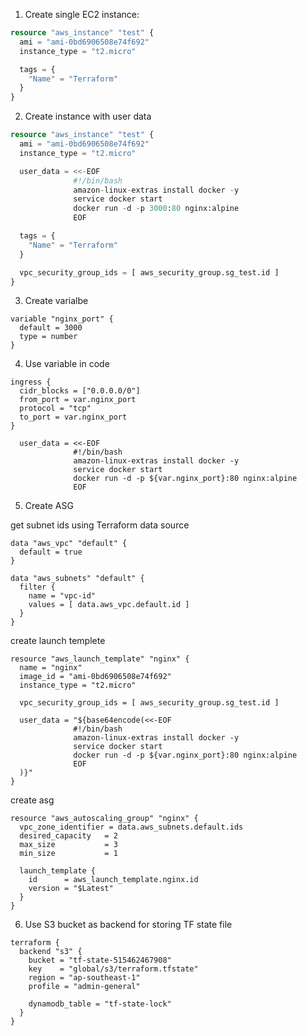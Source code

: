 1. Create single EC2 instance:

```terraform
resource "aws_instance" "test" {
  ami = "ami-0bd6906508e74f692"
  instance_type = "t2.micro"

  tags = {
    "Name" = "Terraform"
  }
}
```

2. Create instance with user data

```terraform
resource "aws_instance" "test" {
  ami = "ami-0bd6906508e74f692"
  instance_type = "t2.micro"

  user_data = <<-EOF
              #!/bin/bash
              amazon-linux-extras install docker -y
              service docker start
              docker run -d -p 3000:80 nginx:alpine
              EOF

  tags = {
    "Name" = "Terraform"
  }

  vpc_security_group_ids = [ aws_security_group.sg_test.id ]
}
```

3. Create varialbe

```hcl
variable "nginx_port" {
  default = 3000
  type = number
}
```

4. Use variable in code

```hcl
ingress {
  cidr_blocks = ["0.0.0.0/0"]
  from_port = var.nginx_port
  protocol = "tcp"
  to_port = var.nginx_port
}
```

```hcl
  user_data = <<-EOF
              #!/bin/bash
              amazon-linux-extras install docker -y
              service docker start
              docker run -d -p ${var.nginx_port}:80 nginx:alpine
              EOF
```

5. Create ASG

get subnet ids using Terraform data source
```hcl
data "aws_vpc" "default" {
  default = true
}

data "aws_subnets" "default" {
  filter {
    name = "vpc-id"
    values = [ data.aws_vpc.default.id ]
  }
}
```

create launch templete

```hcl
resource "aws_launch_template" "nginx" {
  name = "nginx"
  image_id = "ami-0bd6906508e74f692"
  instance_type = "t2.micro"

  vpc_security_group_ids = [ aws_security_group.sg_test.id ]

  user_data = "${base64encode(<<-EOF
              #!/bin/bash
              amazon-linux-extras install docker -y
              service docker start
              docker run -d -p ${var.nginx_port}:80 nginx:alpine
              EOF
  )}"
}
```

create asg
```hcl
resource "aws_autoscaling_group" "nginx" {
  vpc_zone_identifier = data.aws_subnets.default.ids
  desired_capacity   = 2
  max_size           = 3
  min_size           = 1

  launch_template {
    id      = aws_launch_template.nginx.id
    version = "$Latest"
  }
}
```

6. Use S3 bucket as backend for storing TF state file

```hcl
terraform {
  backend "s3" {
    bucket = "tf-state-515462467908"
    key    = "global/s3/terraform.tfstate"
    region = "ap-southeast-1"
    profile = "admin-general"

    dynamodb_table = "tf-state-lock"
  }
}
```
